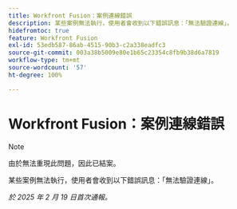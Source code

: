 ```yaml
---
title: Workfront Fusion：案例連線錯誤
description: 某些案例無法執行，使用者會收到以下錯誤訊息：「無法驗證連線」。
hidefromtoc: true
feature: Workfront Fusion
exl-id: 53edb587-86ab-4515-90b3-c2a338eadfc3
source-git-commit: 003a38b5009e80e1b65c23354c8fb9b38d6a7819
workflow-type: tm+mt
source-wordcount: '57'
ht-degree: 100%

---
```


# Workfront Fusion：案例連線錯誤

>[!NOTE]
>
>由於無法重現此問題，因此已結案。

某些案例無法執行，使用者會收到以下錯誤訊息：「無法驗證連線」。

_於 2025 年 2 月 19 日首次通報。_
